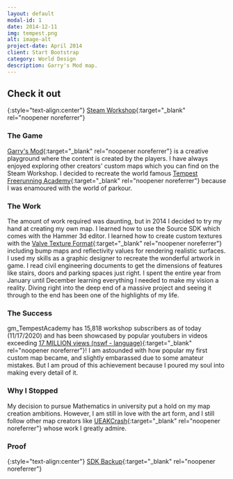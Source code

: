 ```yaml
---
layout: default
modal-id: 1
date: 2014-12-11
img: tempest.png
alt: image-alt
project-date: April 2014
client: Start Bootstrap
category: World Design
description: Garry's Mod map.
---
```



## Check it out

{:style="text-align:center"}
[Steam Workshop](https://steamcommunity.com/sharedfiles/filedetails/?id=354768414){:target="_blank" rel="noopener noreferrer"}


### The Game

[Garry's Mod](https://store.steampowered.com/app/4000/Garrys_Mod/){:target="_blank" rel="noopener noreferrer"} is a creative playground where the content is created by the players. I have always enjoyed exploring other creators' custom maps which you can find on the Steam Workshop. I decided to recreate the world famous [Tempest Freerunning Academy](https://www.tempestacademy.com/valley){:target="_blank" rel="noopener noreferrer"} because I was enamoured with the world of parkour.


### The Work

The amount of work required was daunting, but in 2014 I decided to try my hand at creating my own map. I learned how to use the Source SDK which comes with the Hammer 3d editor. I learned how to create custom textures with the [Valve Texture Format](https://developer.valvesoftware.com/wiki/Valve_Texture_Format){:target="_blank" rel="noopener noreferrer"} including bump maps and reflectivity values for rendering realistic surfaces. I used my skills as a graphic designer to recreate the wonderful artwork in game. I read civil engineering documents to get the dimensions of features like stairs, doors and parking spaces just right. I spent the entire year from January until December learning everything I needed to make my vision a reality. Diving right into the deep end of a massive project and seeing it through to the end has been one of the highlights of my life.


### The Success

gm_TempestAcademy has 15,818 workshop subscribers as of today (11/17/2020) and has been showcased by popular youtubers in videos exceeding [17 MILLION views (nswf - language)](https://www.youtube.com/watch?v=jha1vy4txxs){:target="_blank" rel="noopener noreferrer"}! I am astounded with how popular my first custom map became, and slightly embarassed due to some amateur mistakes. But I am proud of this achievement because I poured my soul into making every detail of it.


### Why I Stopped

My decision to pursue Mathematics in university put a hold on my map creation ambitions. However, I am still in love with the art form, and I still follow other map creators like [UEAKCrash](https://www.youtube.com/channel/UCQau-O2C0kGJpR3_CHBTGbw){:target="_blank" rel="noopener noreferrer"} whose work I greatly admire.


### Proof

{:style="text-align:center"}
[SDK Backup](https://www.dropbox.com/sh/k38ztnpr67nnlb4/AADILF3KJCKckBahyKYz_Gfaa?dl=0){:target="_blank" rel="noopener noreferrer"}



